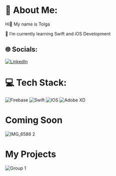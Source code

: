 # 💫 About Me:

Hi👋 My name is Tolga 

🌱 I’m currently learning Swift and iOS Development<br>

## 🌐 Socials:
[![LinkedIn](https://img.shields.io/badge/LinkedIn-%230077B5.svg?logo=linkedin&logoColor=white)](https://linkedin.com/in//tolga-sarikaya-4b9031254/) 

# 💻 Tech Stack:
![Firebase](https://img.shields.io/badge/firebase-%23039BE5.svg?style=flat&logo=firebase) ![Swift](https://img.shields.io/badge/swift-F54A2A?style=flat&logo=swift&logoColor=white) ![IOS](https://img.shields.io/badge/IOS-%2320232a.svg?style=flat&logo=apple&logoColor=white) ![Adobe XD](https://img.shields.io/badge/Adobe%20XD-470137?style=flat&logo=Adobe%20XD&logoColor=#FF61F6) 

# __Coming Soon__

![IMG_6586 2](https://github.com/TolgaSarikayaa/TolgaSarikayaa/assets/113526329/c2d3a2b1-9965-4958-aaba-b33ea34b9f92)


# My Projects
![Group 1](https://github.com/Veniox/Veniox/assets/113526329/ce245fab-3961-4c7c-80b3-15aa8021c1ae)


